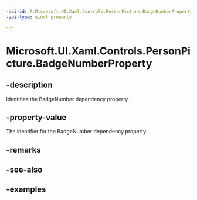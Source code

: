 ```yaml
---
-api-id: P:Microsoft.UI.Xaml.Controls.PersonPicture.BadgeNumberProperty
-api-type: winrt property

---
```

<!-- Property syntax.
public DependencyProperty BadgeNumberProperty { get; }
-->

# Microsoft.UI.Xaml.Controls.PersonPicture.BadgeNumberProperty


## -description

Identifies the BadgeNumber dependency property.


## -property-value

The identifier for the BadgeNumber dependency property.


## -remarks


## -see-also


## -examples


